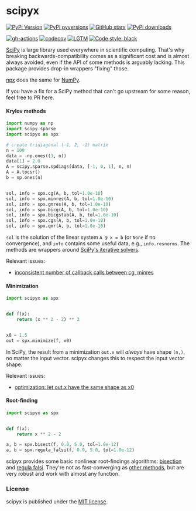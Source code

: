 # scipyx

[![PyPi Version](https://img.shields.io/pypi/v/scipyx.svg?style=flat-square)](https://pypi.org/project/scipyx/)
[![PyPI pyversions](https://img.shields.io/pypi/pyversions/scipyx.svg?style=flat-square)](https://pypi.org/project/scipyx/)
[![GitHub stars](https://img.shields.io/github/stars/nschloe/scipyx.svg?style=flat-square&logo=github&label=Stars&logoColor=white)](https://github.com/nschloe/scipyx)
[![PyPi downloads](https://img.shields.io/pypi/dm/scipyx.svg?style=flat-square)](https://pypistats.org/packages/scipyx)

[![gh-actions](https://img.shields.io/github/workflow/status/nschloe/scipyx/ci?style=flat-square)](https://github.com/nschloe/scipyx/actions?query=workflow%3Aci)
[![codecov](https://img.shields.io/codecov/c/github/nschloe/scipyx.svg?style=flat-square)](https://app.codecov.io/gh/nschloe/scipyx)
[![LGTM](https://img.shields.io/lgtm/grade/python/github/nschloe/scipyx.svg?style=flat-square)](https://lgtm.com/projects/g/nschloe/scipyx)
[![Code style: black](https://img.shields.io/badge/code%20style-black-000000.svg?style=flat-square)](https://github.com/psf/black)

[SciPy](https://www.scipy.org/) is large library used everywhere in scientific
computing. That's why breaking backwards-compatibility comes as a significant cost and
is almost always avoided, even if the API of some methods is arguably lacking. This
package provides drop-in wrappers "fixing" those.

[npx](https://github.com/nschloe/npx) does the same for [NumPy](https://numpy.org/).

If you have a fix for a SciPy method that can't go upstream for some reason, feel free
to PR here.

#### Krylov methods
```python
import numpy as np
import scipy.sparse
import scipyx as spx

# create tridiagonal (-1, 2, -1) matrix
n = 100
data = -np.ones((3, n))
data[1] = 2.0
A = scipy.sparse.spdiags(data, [-1, 0, 1], n, n)
A = A.tocsr()
b = np.ones(n)


sol, info = spx.cg(A, b, tol=1.0e-10)
sol, info = spx.minres(A, b, tol=1.0e-10)
sol, info = spx.gmres(A, b, tol=1.0e-10)
sol, info = spx.bicg(A, b, tol=1.0e-10)
sol, info = spx.bicgstab(A, b, tol=1.0e-10)
sol, info = spx.cgs(A, b, tol=1.0e-10)
sol, info = spx.qmr(A, b, tol=1.0e-10)
```
`sol` is the solution of the linear system `A @ x = b` (or `None` if no convergence),
and `info` contains some useful data, e.g., `info.resnorms`. The methods are wrappers
around [SciPy's iterative
solvers](https://docs.scipy.org/doc/scipy/reference/sparse.linalg.html).

Relevant issues:
 * [inconsistent number of callback calls between cg, minres](https://github.com/scipy/scipy/issues/13936)


#### Minimization
```python
import scipyx as spx


def f(x):
    return (x ** 2 - 2) ** 2


x0 = 1.5
out = spx.minimize(f, x0)
```
In SciPy, the result from a minimization `out.x` will _always_ have shape `(n,)`, no
matter the input vector. scipyx changes this to respect the input vector shape.

Relevant issues:

 * [optimization: let out.x have the same shape as
   x0](https://github.com/scipy/scipy/issues/13869)


#### Root-finding
```python
import scipyx as spx


def f(x):
    return x ** 2 - 2

a, b = spx.bisect(f, 0.0, 5.0, tol=1.0e-12)
a, b = spx.regula_falsi(f, 0.0, 5.0, tol=1.0e-12)
```
scipyx provides some basic nonlinear root-findings algorithms:
[bisection](https://en.wikipedia.org/wiki/Bisection_method) and [regula
falsi](https://en.wikipedia.org/wiki/Regula_falsi). They're not as fast-converging as
[other methods](https://en.wikipedia.org/wiki/Newton%27s_method), but are very robust
and work with almost any function.


### License
scipyx is published under the [MIT license](https://en.wikipedia.org/wiki/MIT_License).
